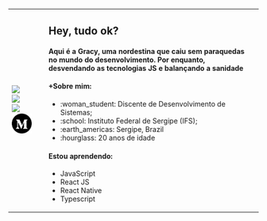 <html>
    <body>
        <table>
            <tr>
                <td width="60rem">
                        <a href="https://www.facebook.com/1agracinha/">
                           <img width="40px" src="https://cdn.onlinewebfonts.com/svg/img_2647.png"></a><br>
                        <a href="https://www.instagram.com/1agracinha/">
                           <img width="40px" src="https://www.uokpl.rs/fpng/f/0-236_instagram-icon-black.png"></a><br>
                        <a href="https://www.linkedin.com/in/gracyelesantos/"> 
                           <img width="40px" src="https://cdn.onlinewebfonts.com/svg/img_424227.png"></a><br>
                        <a href="https://medium.com/@gracyelesantossj"> 
                           <img width="40px" src="https://github.com/1agracinha/1agracinha/blob/master/icons/medium.webp">
                </td>
                <td>
                    <h2>Hey, tudo ok?</h2>
                    <h4>Aqui é a Gracy, uma nordestina que caiu sem paraquedas no mundo do desenvolvimento. Por enquanto, desvendando as tecnologias JS e balançando a sanidade</h4>
                   <h4> +Sobre mim:</h4>
                    <ul>
                        <li>
                            :woman_student: Discente de Desenvolvimento de Sistemas;
                        </li>
                        <li>
                            :school: Instituto Federal de Sergipe (IFS);
                        </li>
                        <li>    
                             :earth_americas: Sergipe, Brazil
                        </li>
                       <li>    
                            :hourglass: 20 anos de idade
                       </li>
                   </ul>
                   <h4>Estou aprendendo: </h4>
                   <ul>
                      <li>JavaScript</li>
                      <li>React JS</li>
                      <li>React Native</li>
                      <li>Typescript</li>
                   </ul>
                </td>
               <td>
               </td>
            </tr>
        </table>
    </body>
</html>
